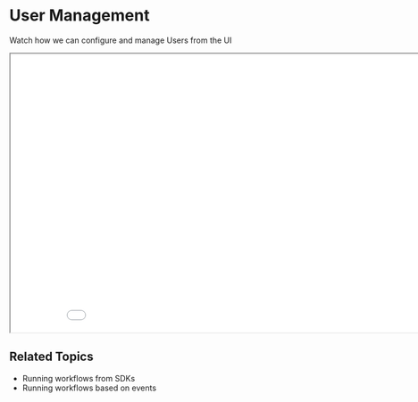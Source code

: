 # User Management

Watch how we can configure and manage Users from the UI

<div className="embed-loom-video">
    <iframe
        width="890px"
        height="500px"
        allow="fullscreen;"
        src={"https://player.vimeo.com/video/819342128?h=3ef5f416a7"}
    ></iframe>
</div>


## Related Topics

* Running workflows from SDKs
* Running workflows based on events